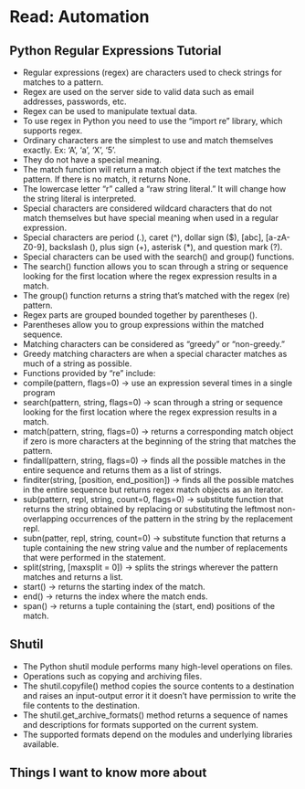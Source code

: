# Read: Automation

## Python Regular Expressions Tutorial

- Regular expressions (regex) are characters used to check strings for matches to a pattern.  
- Regex are used on the server side to valid data such as email addresses, passwords, etc.  
- Regex can be used to manipulate textual data.  
- To use regex in Python you need to use the “import re” library, which supports regex.  
- Ordinary characters are the simplest to use and match themselves exactly. Ex: ‘A’, ‘a’, ‘X’, ‘5’.  
- They do not have a special meaning.  
- The match function will return a match object if the text matches the pattern. If there is no match, it returns None.  
- The lowercase letter “r” called a “raw string literal.” It will change how the string literal is interpreted.  
- Special characters are considered wildcard characters that do not match themselves but have special meaning when used in a regular expression.  
- Special characters are period (.), caret (^), dollar sign ($), [abc], [a-zA-Z0-9], backslash (\), plus sign (+), asterisk (*), and question mark (?).  
- Special characters can be used with the search() and group() functions.  
- The search() function allows you to scan through a string or sequence looking for the first location where the regex expression results in a match.  
- The group() function returns a string that’s matched with the regex (re) pattern.  
- Regex parts are grouped bounded together by parentheses ().  
- Parentheses allow you to group expressions within the matched sequence.  
- Matching characters can be considered as “greedy” or “non-greedy.”  
- Greedy matching characters are when a special character matches as much of a string as possible.  
- Functions provided by “re” include:  
- compile(pattern, flags=0) → use an expression several times in a single program  
- search(pattern, string, flags=0) → scan through a string or sequence looking for the first location where the regex expression results in a match.  
- match(pattern, string, flags=0) → returns a corresponding match object if zero is more characters at the beginning of the string that matches the pattern.  
- findall(pattern, string, flags=0) → finds all the possible matches in the entire sequence and returns them as a list of strings.  
- finditer(string, [position, end_position]) → finds all the possible matches in the entire sequence but returns regex match objects as an iterator.  
- sub(pattern, repl, string, count=0, flags=0) → substitute function that returns the string obtained by replacing or substituting the leftmost non-overlapping occurrences of the pattern in the string by the replacement repl.  
- subn(patter, repl, string, count=0) → substitute function that returns a tuple containing the new string value and the number of replacements that were performed in the statement.  
- split(string, [maxsplit = 0]) → splits the strings wherever the pattern matches and returns a list.  
- start() → returns the starting index of the match.  
- end() → returns the index where the match ends.  
- span()  → returns a tuple containing the (start, end) positions of the match.  

## Shutil

- The Python shutil module performs many high-level operations on files.  
- Operations such as copying and archiving files.  
- The shutil.copyfile() method copies the source contents to a destination and raises an input-output error it it doesn’t have permission to write the file contents to the destination.  
- The shutil.get_archive_formats() method returns a sequence of names and descriptions for formats supported on the current system.  
- The supported formats depend on the modules and underlying libraries available.  

## Things I want to know more about
